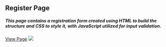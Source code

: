 
<h2>Register Page</h2>
<h5>This page contains a registration form created using HTML to build the structure and CSS to style it, with JavaScript utilized for input validation.</h5>
<a href="https://ali-alahdal.github.io/Register-Page/">View Page</a>


<img src="/images/Register_Page" />


